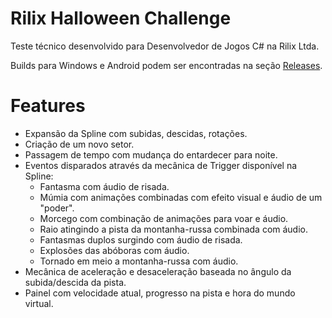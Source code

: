 # Rilix Halloween Challenge
Teste técnico desenvolvido para Desenvolvedor de Jogos C# na Rilix Ltda.

Builds para Windows e Android podem ser encontradas na seção [Releases](https://github.com/felippeluiz/rilix-challenge/releases).

# Features

* Expansão da Spline com subidas, descidas, rotações.
* Criação de um novo setor.
* Passagem de tempo com mudança do entardecer para noite.
* Eventos disparados através da mecânica de Trigger disponível na Spline:
   * Fantasma com áudio de risada.
   * Múmia com animações combinadas com efeito visual e áudio de um "poder".
   * Morcego com combinação de animações para voar e áudio.
   * Raio atingindo a pista da montanha-russa combinada com áudio.
   * Fantasmas duplos surgindo com áudio de risada.
   * Explosões das abóboras com áudio.
   * Tornado em meio a montanha-russa com áudio.
* Mecânica de aceleração e desaceleração baseada no ângulo da subida/descida da pista.
* Painel com velocidade atual, progresso na pista e hora do mundo virtual.
